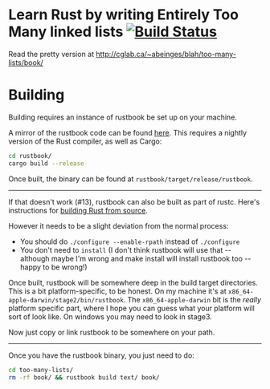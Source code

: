 # Learn Rust by writing Entirely Too Many linked lists [![Build Status](https://travis-ci.org/rust-unofficial/too-many-lists.svg?branch=master)](https://travis-ci.org/rust-unofficial/too-many-lists)

Read the pretty version at http://cglab.ca/~abeinges/blah/too-many-lists/book/

# Building

Building requires an instance of rustbook be set up on your machine.

A mirror of the rustbook code can be found [here](https://github.com/steveklabnik/rustbook).
This requires a nightly version of the Rust compiler, as well as Cargo:

```sh
cd rustbook/
cargo build --release
```

Once built, the binary can be found at `rustbook/target/release/rustbook`.

---

If that doesn't work (#13), rustbook can also be built as part of rustc.
Here's instructions for
[building Rust from source](https://github.com/rust-lang/rust/#building-from-source).

However it needs to be a slight deviation from the normal process:

* You should do `./configure --enable-rpath` instead of `./configure`
* You don't need to `install` (I don't think rustbook will use that -- although
  maybe I'm wrong and make install will install rustbook too -- happy to be wrong!)

Once built, rustbook will be somewhere deep in the build target
directories. This is a bit platform-specific, to be honest. On my
machine it's at `x86_64-apple-darwin/stage2/bin/rustbook`. The
`x86_64-apple-darwin` bit is the *really* platform specific part,
where I hope you can guess what your platform will sort of look
like. On windows you may need to look in stage3.

Now just copy or link rustbook to be somewhere on your path.

---

Once you have the rustbook binary, you just need to do:

```sh
cd too-many-lists/
rm -rf book/ && rustbook build text/ book/
```
